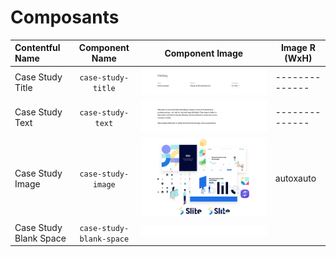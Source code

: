# Composants

| Contentful Name         | Component Name                | Component Image                                             | Image R (WxH)|
|:----------------------- |:-----------------------------:|:-----------------------------------------------------------:|--------------|
| Case Study Title        | `case-study-title`            | ![case-study-title](images/case-study-title.png)            |--------------|
| Case Study Text         | `case-study-text`             | ![case-study-text](images/case-study-text.png)              |--------------|
| Case Study Image        | `case-study-image`            | ![case-study-image](images/case-study-image.png)            | autoxauto    |
| Case Study Blank Space  | `case-study-blank-space`      | ![case-study-blank-space](images/case-study-blank-space.png)|              |

